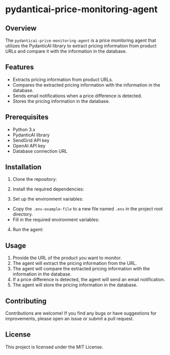 # pydanticai-price-monitoring-agent

## Overview

The `pydanticai-price-monitoring-agent` is a price monitoring agent that utilizes the PydanticAI library to extract pricing information from product URLs and compare it with the information in the database.

## Features

- Extracts pricing information from product URLs.
- Compares the extracted pricing information with the information in the database.
- Sends email notifications when a price difference is detected.
- Stores the pricing information in the database.

## Prerequisites

- Python 3.x
- PydanticAI library
- SendGrid API key
- OpenAI API key
- Database connection URL

## Installation

1. Clone the repository:

2. Install the required dependencies:

3. Set up the environment variables:

- Copy the `.env-example-file` to a new file named `.env` in the project root directory.
- Fill in the required environment variables:

4. Run the agent:

## Usage

1. Provide the URL of the product you want to monitor.
2. The agent will extract the pricing information from the URL.
3. The agent will compare the extracted pricing information with the information in the database.
4. If a price difference is detected, the agent will send an email notification.
5. The agent will store the pricing information in the database.

## Contributing

Contributions are welcome! If you find any bugs or have suggestions for improvements, please open an issue or submit a pull request.

## License

This project is licensed under the MIT License.
